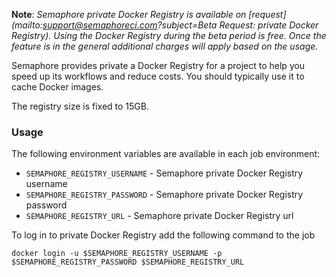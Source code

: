 __Note__: *Semaphore private Docker Registry is available on [request](mailto:support@semaphoreci.com?subject=Beta Request: private Docker Registry).
Using the Docker Registry during the beta period is free.
Once the feature is in the general additional charges will apply based on
the usage.*

Semaphore provides private a Docker Registry for a project
to help you speed up its workflows and reduce costs.
You should typically use it to cache Docker images.

The registry size is fixed to 15GB.

### Usage

The following environment variables are available in each job environment:

- `SEMAPHORE_REGISTRY_USERNAME` - Semaphore private Docker Registry username
- `SEMAPHORE_REGISTRY_PASSWORD` - Semaphore private Docker Registry password
- `SEMAPHORE_REGISTRY_URL` - Semaphore private Docker Registry url

To log in to private Docker Registry add the following command to the job

`docker login -u $SEMAPHORE_REGISTRY_USERNAME -p $SEMAPHORE_REGISTRY_PASSWORD $SEMAPHORE_REGISTRY_URL`
